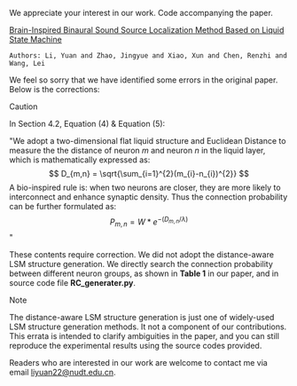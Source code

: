 We appreciate your interest in our work. Code accompanying the paper.

[Brain-Inspired Binaural Sound Source Localization Method Based on Liquid State Machine](https://link.springer.com/chapter/10.1007/978-981-99-8067-3_15)

`Authors: Li, Yuan and Zhao, Jingyue and Xiao, Xun and Chen, Renzhi and Wang, Lei`

We feel so sorry that we have identified some errors in the original paper. Below is the corrections:

> [!CAUTION]
>
> In Section 4.2, Equation (4) \& Equation (5):
>
> "We adopt a two-dimensional flat liquid structure and Euclidean Distance to measure the the distance of neuron *m* and neuron *n* in the liquid layer, which is mathematically expressed as: 
> $$
> D_{m,n} = \sqrt{\sum_{i=1}^{2}(m_{i}-n_{i})^{2}}
> $$
> A bio-inspired rule is: when two neurons are closer, they are more likely to interconnect and enhance synaptic density. Thus the connection probability can be further formulated as:
> $$
> P_{m,n} = W * e^{-(D_{m,n}/\lambda)}
> $$
> "

These contents require correction. We did not adopt the distance-aware LSM structure generation. We directly search the connection probability between different neuron groups, as shown in **Table 1** in our paper, and in source code file **RC_generater.py**.

> [!NOTE]
>
> The distance-aware LSM structure generation is just one of widely-used LSM structure generation methods. It not a component of our contributions. This errata is intended to clarify ambiguities in the paper, and you can still reproduce the  experimental results using the source codes provided.

Readers who are interested in our work are welcome to contact me via email liyuan22@nudt.edu.cn.
